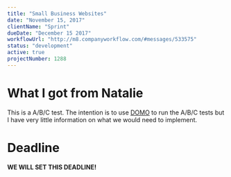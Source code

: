 ```yaml
---
title: "Small Business Websites"
date: "November 15, 2017"
clientName: "Sprint"
dueDate: "December 15 2017"
workflowUrl: "http://m8.companyworkflow.com/#messages/533575"
status: "development"
active: true
projectNumber: 1288
---
```


# What I got from Natalie

This is a A/B/C test. The intention is to use [DOMO](https://www.domo.com/) to
run the A/B/C tests but I have very little information on what we would need to
implement.

# Deadline

**WE WILL SET THIS DEADLINE!**
